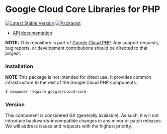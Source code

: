 # Google Cloud Core Libraries for PHP

[![Latest Stable Version](https://poser.pugx.org/google/cloud-core/v/stable)](https://packagist.org/packages/google/cloud-core) [![Packagist](https://img.shields.io/packagist/dm/google/cloud-core.svg)](https://packagist.org/packages/google/cloud-core)

* [API documentation](http://googleapis.github.io/google-cloud-php/#/docs/cloud-core/latest)

**NOTE:** This repository is part of [Google Cloud PHP](https://github.com/googleapis/google-cloud-php). Any
support requests, bug reports, or development contributions should be directed to
that project.

### Installation

**NOTE** This package is not intended for direct use. It provides common infrastructure
to the rest of the Google Cloud PHP components.

```sh
$ composer require google/cloud-core
```

### Version

This component is considered GA (generally available). As such, it will not introduce backwards-incompatible changes in
any minor or patch releases. We will address issues and requests with the highest priority.
